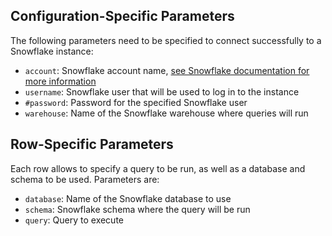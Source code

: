 ## Configuration-Specific Parameters

The following parameters need to be specified to connect successfully to a Snowflake instance:

- `account`: Snowflake account name, [see Snowflake documentation for more information](https://docs.snowflake.com/en/user-guide/connecting.html#your-snowflake-account-name)
- `username`: Snowflake user that will be used to log in to the instance
- `#password`: Password for the specified Snowflake user
- `warehouse`: Name of the Snowflake warehouse where queries will run

## Row-Specific Parameters

Each row allows to specify a query to be run, as well as a database and schema to be used. Parameters are:

- `database`: Name of the Snowflake database to use
- `schema`: Snowflake schema where the query will be run
- `query`: Query to execute